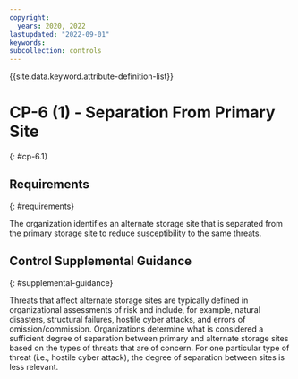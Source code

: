 ```yaml
---
copyright:
  years: 2020, 2022
lastupdated: "2022-09-01"
keywords: 
subcollection: controls
---
```



{{site.data.keyword.attribute-definition-list}}


# CP-6 (1) - Separation From Primary Site
{: #cp-6.1}

## Requirements
{: #requirements}

The organization identifies an alternate storage site that is separated from the primary storage site to reduce susceptibility to the same threats.

## Control Supplemental Guidance
{: #supplemental-guidance}

Threats that affect alternate storage sites are typically defined in organizational assessments of risk and include, for example, natural disasters, structural failures, hostile cyber attacks, and errors of omission/commission. Organizations determine what is considered a sufficient degree of separation between primary and alternate storage sites based on the types of threats that are of concern. For one particular type of threat (i.e., hostile cyber attack), the degree of separation between sites is less relevant.
